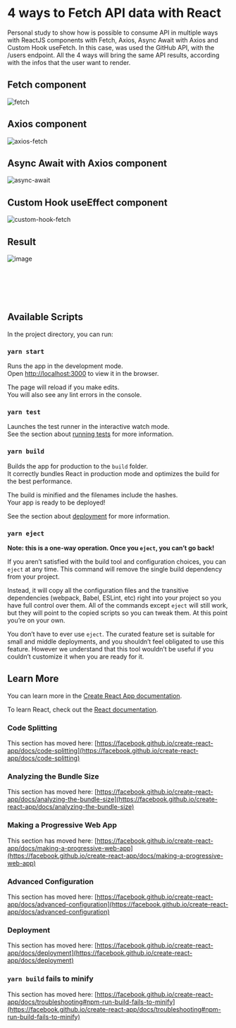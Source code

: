 # 4 ways to Fetch API data with React

Personal study to show how is possible to consume API in multiple ways with ReactJS components with Fetch, Axios, Async Await with Axios and Custom Hook useFetch.
In this case, was used the GitHub API, with the /users endpoint. All the 4 ways will bring the same API results, according with the infos that the user want
to render.

## Fetch component
![fetch](https://user-images.githubusercontent.com/63374582/139533823-3d613248-a84a-4f85-99cf-56f79a9a0a6c.gif)

## Axios component
![axios-fetch](https://user-images.githubusercontent.com/63374582/139533765-574fe883-2f86-4b20-bf35-01434850fb2d.gif)


## Async Await with Axios component
![async-await](https://user-images.githubusercontent.com/63374582/139533690-0673e168-8579-4d24-9450-d6ebcc60e77f.gif)

## Custom Hook useEffect component
![custom-hook-fetch](https://user-images.githubusercontent.com/63374582/139533867-0840280d-a60b-40cc-9ae1-11f65ed95960.gif)

## Result
![image](https://user-images.githubusercontent.com/63374582/139533917-cc4a3f39-c964-41f2-9e61-56a96b802e2a.png)



<br><br><br><br>


## Available Scripts

In the project directory, you can run:

### `yarn start`

Runs the app in the development mode.\
Open [http://localhost:3000](http://localhost:3000) to view it in the browser.

The page will reload if you make edits.\
You will also see any lint errors in the console.

### `yarn test`

Launches the test runner in the interactive watch mode.\
See the section about [running tests](https://facebook.github.io/create-react-app/docs/running-tests) for more information.

### `yarn build`

Builds the app for production to the `build` folder.\
It correctly bundles React in production mode and optimizes the build for the best performance.

The build is minified and the filenames include the hashes.\
Your app is ready to be deployed!

See the section about [deployment](https://facebook.github.io/create-react-app/docs/deployment) for more information.

### `yarn eject`

**Note: this is a one-way operation. Once you `eject`, you can’t go back!**

If you aren’t satisfied with the build tool and configuration choices, you can `eject` at any time. This command will remove the single build dependency from your project.

Instead, it will copy all the configuration files and the transitive dependencies (webpack, Babel, ESLint, etc) right into your project so you have full control over them. All of the commands except `eject` will still work, but they will point to the copied scripts so you can tweak them. At this point you’re on your own.

You don’t have to ever use `eject`. The curated feature set is suitable for small and middle deployments, and you shouldn’t feel obligated to use this feature. However we understand that this tool wouldn’t be useful if you couldn’t customize it when you are ready for it.

## Learn More

You can learn more in the [Create React App documentation](https://facebook.github.io/create-react-app/docs/getting-started).

To learn React, check out the [React documentation](https://reactjs.org/).

### Code Splitting

This section has moved here: [https://facebook.github.io/create-react-app/docs/code-splitting](https://facebook.github.io/create-react-app/docs/code-splitting)

### Analyzing the Bundle Size

This section has moved here: [https://facebook.github.io/create-react-app/docs/analyzing-the-bundle-size](https://facebook.github.io/create-react-app/docs/analyzing-the-bundle-size)

### Making a Progressive Web App

This section has moved here: [https://facebook.github.io/create-react-app/docs/making-a-progressive-web-app](https://facebook.github.io/create-react-app/docs/making-a-progressive-web-app)

### Advanced Configuration

This section has moved here: [https://facebook.github.io/create-react-app/docs/advanced-configuration](https://facebook.github.io/create-react-app/docs/advanced-configuration)

### Deployment

This section has moved here: [https://facebook.github.io/create-react-app/docs/deployment](https://facebook.github.io/create-react-app/docs/deployment)

### `yarn build` fails to minify

This section has moved here: [https://facebook.github.io/create-react-app/docs/troubleshooting#npm-run-build-fails-to-minify](https://facebook.github.io/create-react-app/docs/troubleshooting#npm-run-build-fails-to-minify)
